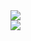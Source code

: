 <!-- https://github.com/anuraghazra/github-readme-stats -->
<div display=flex>
 <div><img src="https://github-readme-stats.vercel.app/api?username=HHUUYYLLEE&show_icons=true&theme=react&custom_title=Lê%20Bá%20Huy%27s%20Github%20Stats&bg_color=30,0F172A,581C87,0F172A,0F172A,581C87,0F172A,0F172A,0F172A&ring_color=00ff00&include_all_commits=true"/></div>
  

  
<img src="https://github-readme-stats.vercel.app/api/top-langs/?username=HHUUYYLLEE&show_icons=true&theme=react&layout=pie"/>
</div>
